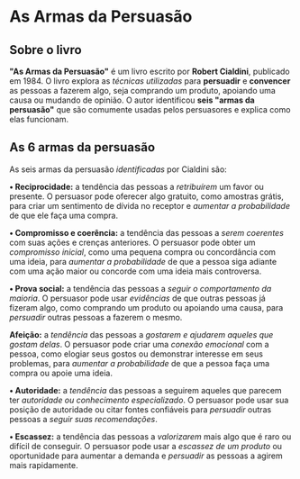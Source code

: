 # As Armas da Persuasão


## Sobre o livro

<b>"As Armas da Persuasão"</b> é um livro escrito por <b>Robert Cialdini</b>, publicado em 1984. O livro explora as <i>técnicas utilizadas</i> para <b>persuadir</b> e <b>convencer</b> as pessoas a fazerem algo, seja comprando um produto, apoiando uma causa ou mudando de opinião. O autor identificou <b>seis "armas da persuasão"</b> que são comumente usadas pelos persuasores e explica como elas funcionam.


## As 6 armas da persuasão

As seis armas da persuasão <i>identificadas</i> por Cialdini são:

<b>• Reciprocidade:</b> a tendência das pessoas a <i>retribuírem</i> um favor ou presente. O persuasor pode oferecer algo gratuito, como amostras grátis, para criar um sentimento de dívida no receptor e <i>aumentar a probabilidade</i> de que ele faça uma compra.

<b>• Compromisso e coerência:</b> a tendência das pessoas a <i>serem coerentes</i> com suas ações e crenças anteriores. O persuasor pode obter um <i>compromisso inicial</i>, como uma pequena compra ou concordância com uma ideia, para <i>aumentar a probabilidade</i> de que a pessoa siga adiante com uma ação maior ou concorde com uma ideia mais controversa.

<b>• Prova social:</b> a tendência das pessoas a <i>seguir o comportamento da maioria</i>. O persuasor pode usar <i>evidências</i> de que outras pessoas já fizeram algo, como comprando um produto ou apoiando uma causa, para <i>persuadir</i> outras pessoas a fazerem o mesmo.

<b>Afeição:</b> a <i>tendência</i> das pessoas a <i>gostarem e ajudarem aqueles que gostam delas</i>. O persuasor pode criar uma <i>conexão emocional</i> com a pessoa, como elogiar seus gostos ou demonstrar interesse em seus problemas, para <i>aumentar a probabilidade</i> de que a pessoa faça uma compra ou apoie uma ideia.

<b>• Autoridade:</b> a <i>tendência</i> das pessoas a seguirem aqueles que parecem ter <i>autoridade ou conhecimento especializado</i>. O persuasor pode usar sua posição de autoridade ou citar fontes confiáveis ​​para <i>persuadir</i> outras pessoas a <i>seguir suas recomendações</i>.

<b>• Escassez:</b> a tendência das pessoas a <i>valorizarem</i> mais algo que é raro ou difícil de conseguir. O persuasor pode usar a <i>escassez de um produto</i> ou oportunidade para aumentar a demanda e <i>persuadir</i> as pessoas a agirem mais rapidamente.